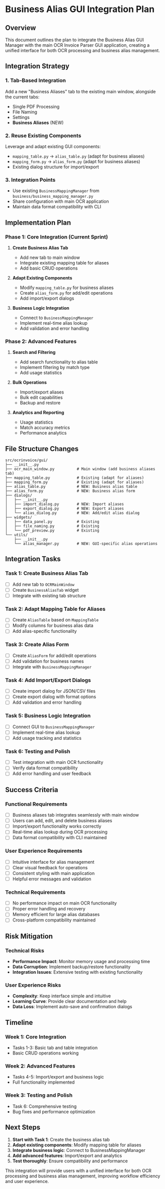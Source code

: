 # Business Alias GUI Integration Plan

## Overview

This document outlines the plan to integrate the Business Alias GUI Manager with the main OCR Invoice Parser GUI application, creating a unified interface for both OCR processing and business alias management.

## Integration Strategy

### 1. Tab-Based Integration
Add a new "Business Aliases" tab to the existing main window, alongside the current tabs:
- Single PDF Processing
- File Naming
- Settings
- **Business Aliases** (NEW)

### 2. Reuse Existing Components
Leverage and adapt existing GUI components:
- `mapping_table.py` → `alias_table.py` (adapt for business aliases)
- `mapping_form.py` → `alias_form.py` (adapt for business aliases)
- Existing dialog structure for import/export

### 3. Integration Points
- Use existing `BusinessMappingManager` from `business/business_mapping_manager.py`
- Share configuration with main OCR application
- Maintain data format compatibility with CLI

## Implementation Plan

### Phase 1: Core Integration (Current Sprint)
1. **Create Business Alias Tab**
   - Add new tab to main window
   - Integrate existing mapping table for aliases
   - Add basic CRUD operations

2. **Adapt Existing Components**
   - Modify `mapping_table.py` for business aliases
   - Create `alias_form.py` for add/edit operations
   - Add import/export dialogs

3. **Business Logic Integration**
   - Connect to `BusinessMappingManager`
   - Implement real-time alias lookup
   - Add validation and error handling

### Phase 2: Advanced Features
1. **Search and Filtering**
   - Add search functionality to alias table
   - Implement filtering by match type
   - Add usage statistics

2. **Bulk Operations**
   - Import/export aliases
   - Bulk edit capabilities
   - Backup and restore

3. **Analytics and Reporting**
   - Usage statistics
   - Match accuracy metrics
   - Performance analytics

## File Structure Changes

```
src/ocrinvoice/gui/
├── __init__.py
├── ocr_main_window.py          # Main window (add business aliases tab)
├── mapping_table.py            # Existing (adapt for aliases)
├── mapping_form.py             # Existing (adapt for aliases)
├── alias_table.py              # NEW: Business alias table
├── alias_form.py               # NEW: Business alias form
├── dialogs/
│   ├── __init__.py
│   ├── import_dialog.py        # NEW: Import aliases
│   ├── export_dialog.py        # NEW: Export aliases
│   └── alias_dialog.py         # NEW: Add/edit alias dialog
├── widgets/
│   ├── data_panel.py           # Existing
│   ├── file_naming.py          # Existing
│   └── pdf_preview.py          # Existing
└── utils/
    ├── __init__.py
    └── alias_manager.py        # NEW: GUI-specific alias operations
```

## Integration Tasks

### Task 1: Create Business Alias Tab
- [ ] Add new tab to `OCRMainWindow`
- [ ] Create `BusinessAliasTab` widget
- [ ] Integrate with existing tab structure

### Task 2: Adapt Mapping Table for Aliases
- [ ] Create `AliasTable` based on `MappingTable`
- [ ] Modify columns for business alias data
- [ ] Add alias-specific functionality

### Task 3: Create Alias Form
- [ ] Create `AliasForm` for add/edit operations
- [ ] Add validation for business names
- [ ] Integrate with `BusinessMappingManager`

### Task 4: Add Import/Export Dialogs
- [ ] Create import dialog for JSON/CSV files
- [ ] Create export dialog with format options
- [ ] Add validation and error handling

### Task 5: Business Logic Integration
- [ ] Connect GUI to `BusinessMappingManager`
- [ ] Implement real-time alias lookup
- [ ] Add usage tracking and statistics

### Task 6: Testing and Polish
- [ ] Test integration with main OCR functionality
- [ ] Verify data format compatibility
- [ ] Add error handling and user feedback

## Success Criteria

### Functional Requirements
- [ ] Business aliases tab integrates seamlessly with main window
- [ ] Users can add, edit, and delete business aliases
- [ ] Import/export functionality works correctly
- [ ] Real-time alias lookup during OCR processing
- [ ] Data format compatibility with CLI maintained

### User Experience Requirements
- [ ] Intuitive interface for alias management
- [ ] Clear visual feedback for operations
- [ ] Consistent styling with main application
- [ ] Helpful error messages and validation

### Technical Requirements
- [ ] No performance impact on main OCR functionality
- [ ] Proper error handling and recovery
- [ ] Memory efficient for large alias databases
- [ ] Cross-platform compatibility maintained

## Risk Mitigation

### Technical Risks
- **Performance Impact**: Monitor memory usage and processing time
- **Data Corruption**: Implement backup/restore functionality
- **Integration Issues**: Extensive testing with existing functionality

### User Experience Risks
- **Complexity**: Keep interface simple and intuitive
- **Learning Curve**: Provide clear documentation and help
- **Data Loss**: Implement auto-save and confirmation dialogs

## Timeline

### Week 1: Core Integration
- Tasks 1-3: Basic tab and table integration
- Basic CRUD operations working

### Week 2: Advanced Features
- Tasks 4-5: Import/export and business logic
- Full functionality implemented

### Week 3: Testing and Polish
- Task 6: Comprehensive testing
- Bug fixes and performance optimization

## Next Steps

1. **Start with Task 1**: Create the business alias tab
2. **Adapt existing components**: Modify mapping table for aliases
3. **Integrate business logic**: Connect to BusinessMappingManager
4. **Add advanced features**: Import/export and analytics
5. **Test thoroughly**: Ensure compatibility and performance

This integration will provide users with a unified interface for both OCR processing and business alias management, improving workflow efficiency and user experience.
